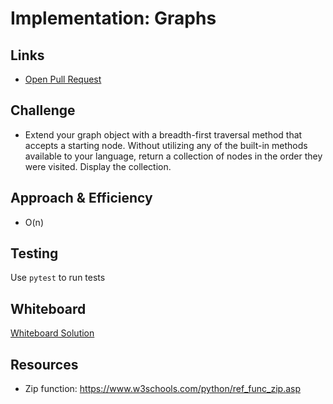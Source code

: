 # Implementation: Graphs
    
## Links
- [Open Pull Request](https://github.com/SianCulligan/python-data-structures-and-algorithms/pull/31)

    
## Challenge
- Extend your graph object with a breadth-first traversal method that accepts a starting node. Without utilizing any of the built-in methods available to your language, return a collection of nodes in the order they were visited. Display the collection.
    
## Approach & Efficiency
- O(n)

## Testing
<!-- Description of how to run your tests -->
Use `pytest` to run tests

## Whiteboard

[Whiteboard Solution](./assets/gbfs.png)

## Resources
- Zip function: https://www.w3schools.com/python/ref_func_zip.asp